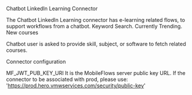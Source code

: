 Chatbot LinkedIn Learning Connector

The Chatbot LinkedIn Learning connector has e-learning related flows, to support workflows from a chatbot.
Keyword Search.
Currently Trending.
New courses

Chatbot user is asked to provide skill, subject, or software to fetch related courses.

Connector configuration

MF_JWT_PUB_KEY_URI
It is the MobileFlows server public key URL. If the connector to be associated with prod, please use: 'https://prod.hero.vmwservices.com/security/public-key'

